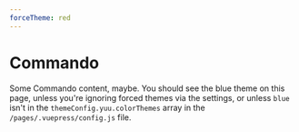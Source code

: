```yaml
---
forceTheme: red
---
```


# Commando

Some Commando content, maybe. You should see the blue theme on this page, unless you're ignoring forced themes via the settings, or unless `blue` isn't in the `themeConfig.yuu.colorThemes` array in the `/pages/.vuepress/config.js` file.
